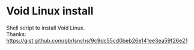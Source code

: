# Void Linux install
Shell script to install Void Linux. </br>
Thanks: https://gist.github.com/gbrlsnchs/9c9dc55cd0beb26e141ee3ea59f26e21

